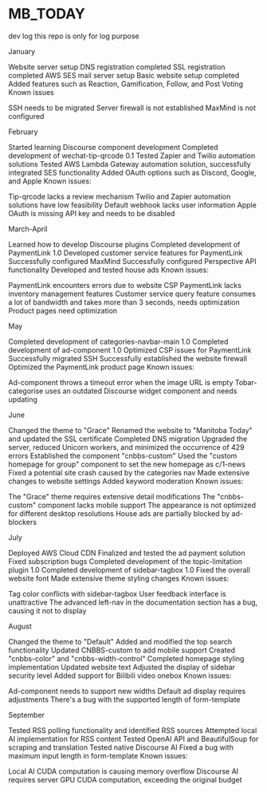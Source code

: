 # MB_TODAY
dev log
this repo is only for log purpose

January

Website server setup
DNS registration completed
SSL registration completed
AWS SES mail server setup
Basic website setup completed
Added features such as Reaction, Gamification, Follow, and Post Voting
Known issues

SSH needs to be migrated
Server firewall is not established
MaxMind is not configured

February

Started learning Discourse component development
Completed development of wechat-tip-qrcode 0.1
Tested Zapier and Twilio automation solutions
Tested AWS Lambda Gateway automation solution, successfully integrated SES functionality
Added OAuth options such as Discord, Google, and Apple
Known issues:

Tip-qrcode lacks a review mechanism
Twilio and Zapier automation solutions have low feasibility
Default webhook lacks user information
Apple OAuth is missing API key and needs to be disabled

March-April

Learned how to develop Discourse plugins
Completed development of PaymentLink 1.0
Developed customer service features for PaymentLink
Successfully configured MaxMind
Successfully configured Perspective API functionality
Developed and tested house ads
Known issues:

PaymentLink encounters errors due to website CSP
PaymentLink lacks inventory management features
Customer service query feature consumes a lot of bandwidth and takes more than 3 seconds, needs optimization
Product pages need optimization


May

Completed development of categories-navbar-main 1.0
Completed development of ad-component 1.0
Optimized CSP issues for PaymentLink
Successfully migrated SSH
Successfully established the website firewall
Optimized the PaymentLink product page
Known issues:

Ad-component throws a timeout error when the image URL is empty
Tobar-categorise uses an outdated Discourse widget component and needs updating


June

Changed the theme to "Grace"
Renamed the website to "Manitoba Today" and updated the SSL certificate
Completed DNS migration
Upgraded the server, reduced Unicorn workers, and minimized the occurrence of 429 errors
Established the component "cnbbs-custom"
Used the "custom homepage for group" component to set the new homepage as c/1-news
Fixed a potential site crash caused by the categories nav
Made extensive changes to website settings
Added keyword moderation
Known issues:

The "Grace" theme requires extensive detail modifications
The "cnbbs-custom" component lacks mobile support
The appearance is not optimized for different desktop resolutions
House ads are partially blocked by ad-blockers


July

Deployed AWS Cloud CDN
Finalized and tested the ad payment solution
Fixed subscription bugs
Completed development of the topic-limitation plugin 1.0
Completed development of sidebar-tagbox 1.0
Fixed the overall website font
Made extensive theme styling changes
Known issues:

Tag color conflicts with sidebar-tagbox
User feedback interface is unattractive
The advanced left-nav in the documentation section has a bug, causing it not to display


August

Changed the theme to "Default"
Added and modified the top search functionality
Updated CNBBS-custom to add mobile support
Created "cnbbs-color" and "cnbbs-width-control"
Completed homepage styling implementation
Updated website text
Adjusted the display of sidebar security level
Added support for Bilibili video onebox
Known issues:

Ad-component needs to support new widths
Default ad display requires adjustments
There's a bug with the supported length of form-template

September

Tested RSS polling functionality and identified RSS sources
Attempted local AI implementation for RSS content
Tested OpenAI API and BeautifulSoup for scraping and translation
Tested native Discourse AI
Fixed a bug with maximum input length in form-template
Known issues:

Local AI CUDA computation is causing memory overflow
Discourse AI requires server GPU CUDA computation, exceeding the original budget
